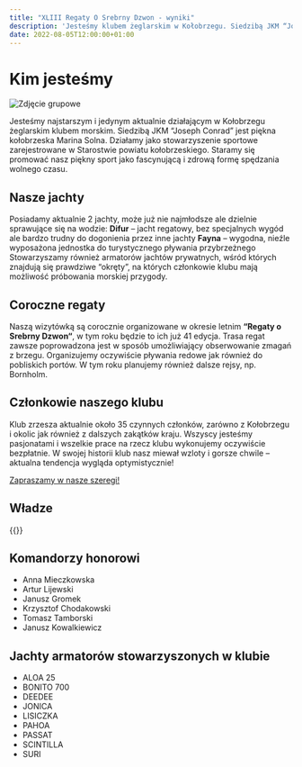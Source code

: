 ```yaml
---
title: "XLIII Regaty O Srebrny Dzwon - wyniki"
description: 'Jesteśmy klubem żeglarskim w Kołobrzegu. Siedzibą JKM “Joseph Conrad” jest kołobrzeska Marina Solna. Działamy jako zarejestrowane stowarzyszenie sportowe.'
date: 2022-08-05T12:00:00+01:00
---
```


# Kim jesteśmy

![Zdjęcie grupowe](/images/ekipa-1.webp "img-fluid w-100")

Jesteśmy najstarszym i jedynym aktualnie działającym w Kołobrzegu żeglarskim klubem morskim. Siedzibą JKM “Joseph Conrad” jest piękna kołobrzeska Marina Solna. Działamy jako stowarzyszenie sportowe zarejestrowane w Starostwie powiatu kołobrzeskiego. Staramy się promować nasz piękny sport jako fascynującą i zdrową formę spędzania wolnego czasu.

## Nasze jachty

Posiadamy aktualnie 2 jachty, może już nie najmłodsze ale dzielnie sprawujące się na wodzie: **Difur** – jacht regatowy, bez specjalnych wygód ale bardzo trudny do dogonienia przez inne jachty **Fayna** – wygodna, nieźle wyposażona jednostka do turystycznego pływania przybrzeżnego Stowarzyszamy również armatorów jachtów prywatnych, wśród których znajdują się prawdziwe “okręty”, na których członkowie klubu mają możliwość próbowania morskiej przygody.

## Coroczne regaty
Naszą wizytówką są corocznie organizowane w okresie letnim **“Regaty o Srebrny Dzwon“**, w tym roku będzie to ich już 41 edycja. Trasa regat zawsze poprowadzona jest w sposób umożliwiający obserwowanie zmagań z brzegu. Organizujemy oczywiście pływania redowe jak również do pobliskich portów. W tym roku planujemy również dalsze rejsy, np. Bornholm.

## Członkowie naszego klubu
Klub zrzesza aktualnie około 35 czynnych członków, zarówno z Kołobrzegu i okolic jak również z dalszych zakątków kraju. Wszyscy jesteśmy pasjonatami i wszelkie prace na rzecz klubu wykonujemy oczywiście bezpłatnie. W swojej historii klub nasz miewał wzloty i gorsze chwile – aktualna tendencja wygląda optymistycznie!

[Zapraszamy w nasze szeregi!](/dolacz-do-nas)

## Władze
{{<management>}}


## Komandorzy honorowi
- Anna Mieczkowska
- Artur Lijewski
- Janusz Gromek
- Krzysztof Chodakowski
- Tomasz Tamborski
- Janusz Kowalkiewicz

## Jachty armatorów stowarzyszonych w klubie

- ALOA 25
- BONITO 700
- DEEDEE
- JONICA
- LISICZKA
- PAHOA
- PASSAT
- SCINTILLA
- SURI